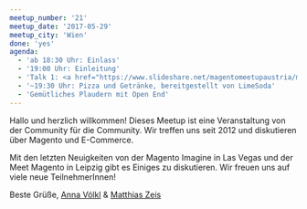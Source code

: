 ```yaml
---
meetup_number: '21'
meetup_date: '2017-05-29'
meetup_city: 'Wien'
done: 'yes'
agenda:
  - 'ab 18:30 Uhr: Einlass'
  - '19:00 Uhr: Einleitung'
  - 'Talk 1: <a href="https://www.slideshare.net/magentomeetupaustria/magentonews-magento-meetup-austria-21-29052017">Magento News</a> von Anna Völkl und Matthias Zeis'
  - '~19:30 Uhr: Pizza und Getränke, bereitgestellt von LimeSoda'
  - 'Gemütliches Plaudern mit Open End'
---
```

Hallo und herzlich willkommen! Dieses Meetup ist eine Veranstaltung von der Community für die Community. Wir treffen uns seit 2012 und diskutieren über Magento und E-Commerce.

Mit den letzten Neuigkeiten von der Magento Imagine in Las Vegas und der Meet Magento in Leipzig gibt es Einiges zu diskutieren. Wir freuen uns auf viele neue TeilnehmerInnen!

Beste Grüße, <a href="http://anna.voelkl.at/">Anna Völkl</a> &amp; <a href="http://www.matthias-zeis.com/">Matthias Zeis</a>


  
